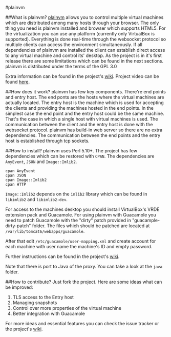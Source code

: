 #plainvm

##What is plainvm?
[plainvm](http://plainvm.mgechev.com/) allows you to control multiple virtual machines which are distributed among many hosts through your browser. The only thing you need is plainvm installed and browser which supports HTML5. For the virtualization you can use any platform (currently only VirtualBox is supported). Everything is done real-time through the websocket protocol so multiple clients can access the environment simultaneously. If all dependencies of plainvm are installed the client can establish direct access to any virtual machine and control its' desktop. As the project is in it's first release there are some limitations which can be found in the next sections. plainvm is distributed under the terms of the GPL 3.0

Extra information can be found in the project's [wiki](https://github.com/mgechev/plainvm/wiki).
Project video can be found [here](https://www.youtube.com/watch?v=KkLaXagCj9Q).

##How does it work?
plainvm has few key components. There're end points and entry host. The end ponts are the hosts where the virtual machines are actually located. The entry host is the machine which is used for accepting the clients and providing the machines hosted in the end points. In the simplest case the end point and the entry host could be the same machine. That's the case in which a single host with virtual machines is used. The communication between the client and the entry host is done with the websocket protocol. plainvm has build-in web server so there are no extra dependencies. The communication between the end points and the entry host is established through tcp sockets.

##How to install?
plainvm uses Perl 5.10+. The project has few dependencies which can be restored with `CPAN`. The dependencies are `AnyEvent`, `JSON` and `Image::Imlib2`.

    cpan AnyEvent
    cpan JSON
    cpan Image::Imlib2
    cpan HTTP

`Image::Imlib2` depends on the `imlib2` library which can be found in `libimlib2` and `libimlib2-dev`.

For access to the machines desktop you should install VirtualBox's VRDE extension pack and Guacamole. For using plainvm with Guacamole you need to patch Guacamole with the "dirty" patch provided in "guacample-dirty-patch" folder. The files which should be patched are located at `/var/lib/tomcat6/webapps/guacamole`.

After that edit `/etc/guacamole/user-mapping.xml` and create account for each machine with user name the machine's ID and empty password.

Further instructions can be found in the project's [wiki](https://github.com/mgechev/plainvm/wiki/Installation).

Note that there is port to Java of the proxy. You can take a look at the `java` folder.

##How to contribute?
Just fork the project. Here are some ideas what can be improved:

1. TLS access to the Entry host
2. Managing snapshots
3. Control over more properties of the virtual machine
4. Better integration with Guacamole

For more ideas and essential features you can check the issue tracker or the project's [wiki](https://github.com/mgechev/plainvm/wiki).
